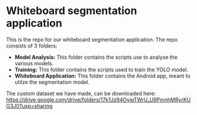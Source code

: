 # Whiteboard segmentation application
This is the repo for our whiteboard segmentation application. The repo consists of 3 folders:
* **Model Analysis:** This folder contains the scripts use to analyse the various models.
* **Training:** This folder contains the scripts used to train the YOLO model.
* **Whiteboard Application:** This folder contains the Android app, meant to utilze the segmentation model.

The custom dataset we have made, can be downloaded here: https://drive.google.com/drive/folders/17k1Jz94OyipTWrU_U9PmnhMRyrKUG3J0?usp=sharing